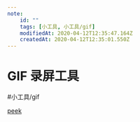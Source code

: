 ```yaml
---
note:
    id: ""
    tags: [小工具, 小工具/gif]
    modifiedAt: 2020-04-12T12:35:47.164Z
    createdAt: 2020-04-12T12:35:01.550Z
---
```

# GIF 录屏工具
#小工具/gif  

[peek](https://github.com/phw/peek)